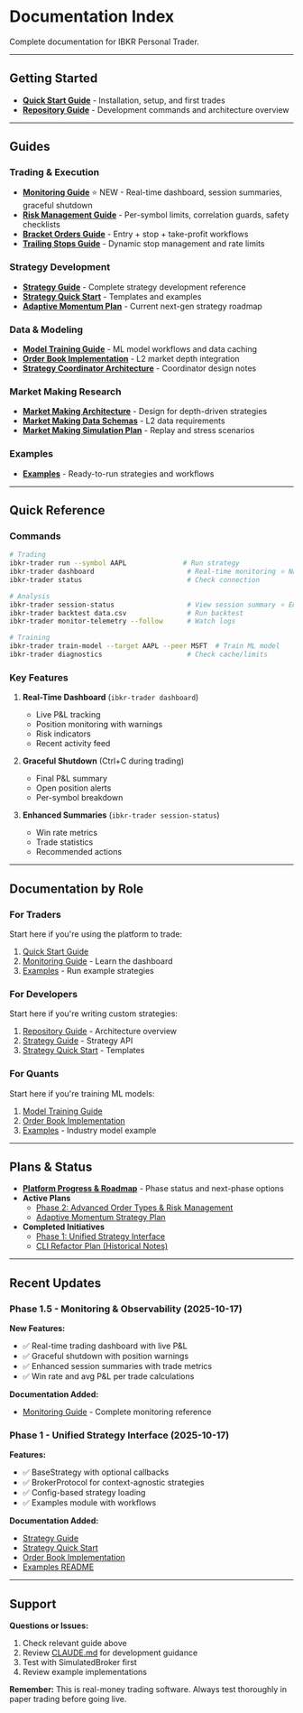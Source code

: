 # Documentation Index

Complete documentation for IBKR Personal Trader.

---

## Getting Started

- **[Quick Start Guide](../QUICKSTART.md)** - Installation, setup, and first trades
- **[Repository Guide](../CLAUDE.md)** - Development commands and architecture overview

---

## Guides

### Trading & Execution
- **[Monitoring Guide](guides/operations/monitoring_guide.md)** ⭐ NEW - Real-time dashboard, session summaries, graceful shutdown
- **[Risk Management Guide](guides/operations/risk_management.md)** - Per-symbol limits, correlation guards, safety checklists
- **[Bracket Orders Guide](guides/trading/bracket_orders_guide.md)** - Entry + stop + take-profit workflows
- **[Trailing Stops Guide](guides/trading/trailing_stops_guide.md)** - Dynamic stop management and rate limits

### Strategy Development
- **[Strategy Guide](guides/strategies/unified_strategy_guide.md)** - Complete strategy development reference
- **[Strategy Quick Start](guides/strategies/strategy_quick_start.md)** - Templates and examples
- **[Adaptive Momentum Plan](plans/active/adaptive_momentum_plan.md)** - Current next-gen strategy roadmap

### Data & Modeling
- **[Model Training Guide](guides/data/model_training_guide.md)** - ML model workflows and data caching
- **[Order Book Implementation](architecture/order_book_implementation.md)** - L2 market depth integration
- **[Strategy Coordinator Architecture](architecture/strategy_coordinator_architecture.md)** - Coordinator design notes

### Market Making Research
- **[Market Making Architecture](market_making/architecture.md)** - Design for depth-driven strategies
- **[Market Making Data Schemas](market_making/data_schemas.md)** - L2 data requirements
- **[Market Making Simulation Plan](market_making/simulation_plan.md)** - Replay and stress scenarios

### Examples
- **[Examples](../examples/README.md)** - Ready-to-run strategies and workflows

---

## Quick Reference

### Commands

```bash
# Trading
ibkr-trader run --symbol AAPL              # Run strategy
ibkr-trader dashboard                       # Real-time monitoring ⭐ NEW
ibkr-trader status                          # Check connection

# Analysis
ibkr-trader session-status                  # View session summary ⭐ ENHANCED
ibkr-trader backtest data.csv               # Run backtest
ibkr-trader monitor-telemetry --follow      # Watch logs

# Training
ibkr-trader train-model --target AAPL --peer MSFT  # Train ML model
ibkr-trader diagnostics                     # Check cache/limits
```

### Key Features

1. **Real-Time Dashboard** (`ibkr-trader dashboard`)
   - Live P&L tracking
   - Position monitoring with warnings
   - Risk indicators
   - Recent activity feed

2. **Graceful Shutdown** (Ctrl+C during trading)
   - Final P&L summary
   - Open position alerts
   - Per-symbol breakdown

3. **Enhanced Summaries** (`ibkr-trader session-status`)
   - Win rate metrics
   - Trade statistics
   - Recommended actions

---

## Documentation by Role

### For Traders
Start here if you're using the platform to trade:
1. [Quick Start Guide](../QUICKSTART.md)
2. [Monitoring Guide](guides/operations/monitoring_guide.md) - Learn the dashboard
3. [Examples](../examples/README.md) - Run example strategies

### For Developers
Start here if you're writing custom strategies:
1. [Repository Guide](../CLAUDE.md) - Architecture overview
2. [Strategy Guide](guides/strategies/unified_strategy_guide.md) - Strategy API
3. [Strategy Quick Start](guides/strategies/strategy_quick_start.md) - Templates

### For Quants
Start here if you're training ML models:
1. [Model Training Guide](guides/data/model_training_guide.md)
2. [Order Book Implementation](architecture/order_book_implementation.md)
3. [Examples](../examples/README.md) - Industry model example

---

## Plans & Status

- **[Platform Progress & Roadmap](status/platform_progress.md)** - Phase status and next-phase options
- **Active Plans**
  - [Phase 2: Advanced Order Types & Risk Management](plans/active/advanced_order_types_risk_plan.md)
  - [Adaptive Momentum Strategy Plan](plans/active/adaptive_momentum_plan.md)
- **Completed Initiatives**
  - [Phase 1: Unified Strategy Interface](plans/completed/phase1_unified_strategy_progress.md)
  - [CLI Refactor Plan (Historical Notes)](plans/completed/cli_refactor_plan.md)

---

## Recent Updates

### Phase 1.5 - Monitoring & Observability (2025-10-17)

**New Features:**
- ✅ Real-time trading dashboard with live P&L
- ✅ Graceful shutdown with position warnings
- ✅ Enhanced session summaries with trade metrics
- ✅ Win rate and avg P&L per trade calculations

**Documentation Added:**
- [Monitoring Guide](guides/operations/monitoring_guide.md) - Complete monitoring reference

### Phase 1 - Unified Strategy Interface (2025-10-17)

**Features:**
- ✅ BaseStrategy with optional callbacks
- ✅ BrokerProtocol for context-agnostic strategies
- ✅ Config-based strategy loading
- ✅ Examples module with workflows

**Documentation Added:**
- [Strategy Guide](guides/strategies/unified_strategy_guide.md)
- [Strategy Quick Start](guides/strategies/strategy_quick_start.md)
- [Order Book Implementation](architecture/order_book_implementation.md)
- [Examples README](../examples/README.md)

---

## Support

**Questions or Issues:**
1. Check relevant guide above
2. Review [CLAUDE.md](../CLAUDE.md) for development guidance
3. Test with SimulatedBroker first
4. Review example implementations

**Remember:** This is real-money trading software. Always test thoroughly in paper trading before going live.
